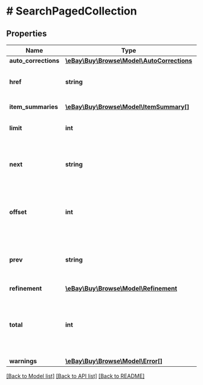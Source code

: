 # # SearchPagedCollection

## Properties

Name | Type | Description | Notes
------------ | ------------- | ------------- | -------------
**auto_corrections** | [**\eBay\Buy\Browse\Model\AutoCorrections**](AutoCorrections.md) |  | [optional]
**href** | **string** | The URI of the current page of results.&lt;br&gt;&lt;br&gt;The following example of the &lt;b&gt;search&lt;/b&gt; method returns items 1 thru 5 from the list of items found.&lt;pre&gt;https://api.ebay.com/buy/v1/item_summary/search?q&#x3D;shirt&amp;limit&#x3D;5&amp;offset&#x3D;0&lt;/pre&gt;. | [optional]
**item_summaries** | [**\eBay\Buy\Browse\Model\ItemSummary[]**](ItemSummary.md) | An array of the items on this page. The items are sorted according to the sorting method specified in the request. | [optional]
**limit** | **int** | The value of the &lt;code&gt;limit&lt;/code&gt; parameter submitted in the request, which is the maximum number of items to return on a page, from the result set. A result set is the complete set of items returned by the method. | [optional]
**next** | **string** | The URI for the next page of results. This value is returned if there is an additional page of results to return from the result set.&lt;br&gt;&lt;br&gt;The following example of the &lt;b&gt;search&lt;/b&gt; method returns items 5 thru 10 from the list of items found.&lt;pre&gt;https://api.ebay.com/buy/v1/item_summary/search?query&#x3D;t-shirts&amp;limit&#x3D;5&amp;offset&#x3D;10&lt;/pre&gt; | [optional]
**offset** | **int** | This value indicates the &lt;code&gt;offset&lt;/code&gt; used for current page of items being returned. Assume the initial request used an &lt;code&gt;offset&lt;/code&gt; of &lt;code&gt;0&lt;/code&gt; and a &lt;code&gt;limit&lt;/code&gt; of &lt;code&gt;3&lt;/code&gt;. Then in the first page of results, this value would be &lt;code&gt;0&lt;/code&gt;, and items 1-3 are returned. For the second page, this value is &lt;code&gt;3&lt;/code&gt; and so on. | [optional]
**prev** | **string** | The URI for the previous page of results. This is returned if there is a previous page of results from the result set.&lt;br&gt;&lt;br&gt;The following example of the &lt;b&gt;search&lt;/b&gt; method returns items 1 thru 5 from the list of items found, which would be the first set of items returned.&lt;pre&gt;https://api.ebay.com/buy/v1/item_summary/search?query&#x3D;t-shirts&amp;limit&#x3D;5&amp;offset&#x3D;0&lt;/pre&gt; | [optional]
**refinement** | [**\eBay\Buy\Browse\Model\Refinement**](Refinement.md) |  | [optional]
**total** | **int** | The total number of items that match the input criteria.&lt;br&gt;&lt;br&gt;&lt;span class&#x3D;\&quot;tablenote\&quot;&gt;&lt;b&gt;Note:&lt;/b&gt; &lt;code&gt;total&lt;/code&gt; is just an indicator of the number of listings for a given query. It could vary based on the number of listings with variations included in the result. It is strongly recommended that &lt;code&gt;total&lt;/code&gt; not be used in pagination use cases. Instead, use &lt;a href&#x3D;\&quot;/api-docs/buy/browse/resources/item_summary/methods/search#response.next \&quot;&gt;next&lt;/a&gt; to determine the results on the next page.&lt;/span&gt; | [optional]
**warnings** | [**\eBay\Buy\Browse\Model\Error[]**](Error.md) | The container with all the warnings for the request. | [optional]

[[Back to Model list]](../../README.md#models) [[Back to API list]](../../README.md#endpoints) [[Back to README]](../../README.md)

